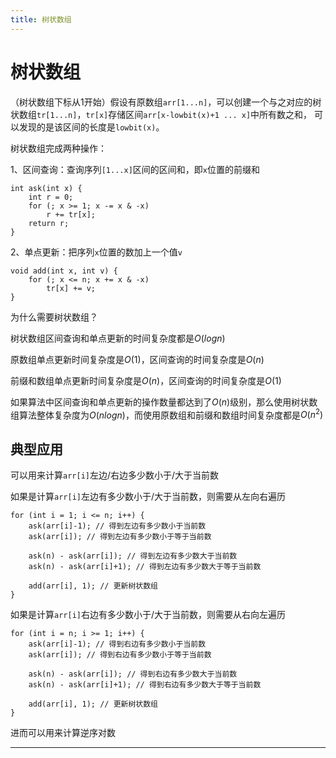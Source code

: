 ```yaml
---
title: 树状数组
---
```


# 树状数组

<script type="text/javascript" src="/include/head.js"></script>

（树状数组下标从1开始）假设有原数组`arr[1...n]`，可以创建一个与之对应的树状数组`tr[1...n]`，`tr[x]`存储区间`arr[x-lowbit(x)+1 ... x]`中所有数之和，
可以发现的是该区间的长度是`lowbit(x)`。

树状数组完成两种操作：

1、区间查询：查询序列`[1...x]`区间的区间和，即`x`位置的前缀和

```
int ask(int x) {
    int r = 0;
    for (; x >= 1; x -= x & -x)
        r += tr[x];
    return r;
}
```

2、单点更新：把序列`x`位置的数加上一个值`v`

```
void add(int x, int v) {
    for (; x <= n; x += x & -x)
        tr[x] += v;
}
```

为什么需要树状数组？

树状数组区间查询和单点更新的时间复杂度都是$O(logn)$

原数组单点更新时间复杂度是$O(1)$，区间查询的时间复杂度是$O(n)$

前缀和数组单点更新时间复杂度是$O(n)$，区间查询的时间复杂度是$O(1)$

如果算法中区间查询和单点更新的操作数量都达到了$O(n)$级别，那么使用树状数组算法整体复杂度为$O(nlogn)$，而使用原数组和前缀和数组时间复杂度都是$O(n^2)$

## 典型应用

可以用来计算`arr[i]`左边/右边多少数小于/大于当前数

如果是计算`arr[i]`左边有多少数小于/大于当前数，则需要从左向右遍历

```
for (int i = 1; i <= n; i++) {
    ask(arr[i]-1); // 得到左边有多少数小于当前数
    ask(arr[i]); // 得到左边有多少数小于等于当前数

    ask(n) - ask(arr[i]); // 得到左边有多少数大于当前数
    ask(n) - ask(arr[i]+1); // 得到左边有多少数大于等于当前数

    add(arr[i], 1); // 更新树状数组
}
```

如果是计算`arr[i]`右边有多少数小于/大于当前数，则需要从右向左遍历

```
for (int i = n; i >= 1; i++) {
    ask(arr[i]-1); // 得到右边有多少数小于当前数
    ask(arr[i]); // 得到右边有多少数小于等于当前数

    ask(n) - ask(arr[i]); // 得到右边有多少数大于当前数
    ask(n) - ask(arr[i]+1); // 得到右边有多少数大于等于当前数

    add(arr[i], 1); // 更新树状数组
}
```

进而可以用来计算逆序对数

---

<script type="text/javascript" src="/include/tail.js"></script>
